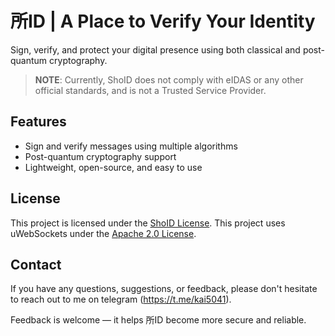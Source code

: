 # 所ID | A Place to Verify Your Identity
Sign, verify, and protect your digital presence using both classical and post-quantum cryptography.

> **NOTE**: Currently, ShoID does not comply with eIDAS or any other official standards, and is not a Trusted Service Provider.

## Features
- Sign and verify messages using multiple algorithms
- Post-quantum cryptography support
- Lightweight, open-source, and easy to use


## License
This project is licensed under the [ShoID License](https://github.com/kai5041/shoid/LICENSE).
This project uses uWebSockets under the [Apache 2.0 License](./cli/include/shoid/uWebSockets/LICENSE).

## Contact

If you have any questions, suggestions, or feedback, please don't hesitate to reach out to me on telegram (https://t.me/kai5041).

Feedback is welcome — it helps 所ID become more secure and reliable.
